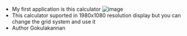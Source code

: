 - My first application is this calculator
![image](https://github.com/Gokulakannan2008/Python-Tkinter-Calculator/assets/157937286/a187414c-44f5-4915-a070-39d9b07d2013)
- This calculator suported in 1980x1080 resolution display but you can change the grid system and use it
- Author
Gokulakannan

